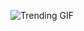 ![Trending GIF](https://media4.giphy.com/media/v1.Y2lkPThiYjIxNzcydGQ3NDdlemZqYjF0YjVjdXF4MGtvejJnMDBvZ3pycHk4MWg1cTNxMyZlcD12MV9naWZzX3NlYXJjaCZjdD1n/xUPGcEliCc7bETyfO8/giphy.gif)
